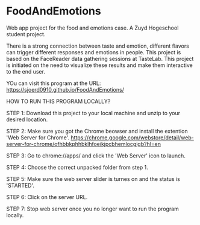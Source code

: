 # FoodAndEmotions
Web app project for the food and emotions case. A Zuyd Hogeschool student project.

There is a strong connection between taste and emotion, different flavors can trigger different responses and emotions in people. 
This project is based on the FaceReader data gathering sessions at TasteLab. This project is initiated on the need to visualize 
these results and make them interactive to the end user.

YOu can visit this program at the URL: https://sjoerd0910.github.io/FoodAndEmotions/

HOW TO RUN THIS PROGRAM LOCALLY?

STEP 1: Download this project to your local machine and unzip to your desired location.

STEP 2: Make sure you got the Chrome beowser and install the extention 'Web Server for Chrome'. https://chrome.google.com/webstore/detail/web-server-for-chrome/ofhbbkphhbklhfoeikjpcbhemlocgigb?hl=en

STEP 3: Go to chrome://apps/ and click the 'Web Server' icon to launch.

STEP 4: Choose the correct unpacked folder from step 1.

STEP 5: Make sure the web server slider is turnes on and the status is 'STARTED'.

STEP 6: Click on the server URL.

STEP 7: Stop web server once you no longer want to run the program locally.
